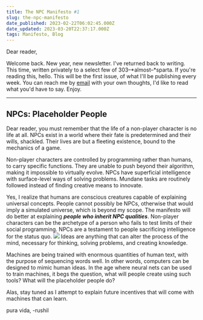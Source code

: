 ```yaml
---
title: The NPC Manifesto #1
slug: the-npc-manifesto
date_published: 2023-02-22T06:02:45.000Z
date_updated: 2023-03-20T22:37:17.000Z
tags: Manifesto, Blog
---
```


Dear reader,

Welcome back. New year, new newsletter. I've returned back to writing. This time, written privately to a select few of 303–*almost–*sparta. If you're reading this, hello. This will be the first issue, of what I'll be publishing every week. You can reach me by [email](mailto:xyzrushil@gmail.com) with your own thoughts, I'd like to read what you'd have to say. Enjoy.

---

## NPCs: Placeholder People

Dear reader, you must remember that the life of a non-player character is no life at all. NPCs exist in a world where their fate is predetermined and their wills, shackled. Their lives are but a fleeting existence, bound to the mechanics of a game.

Non-player characters are controlled by programming rather than humans, to carry specific functions. They are unable to push beyond their algorithm, making it impossible to virtually evolve. NPCs have superficial intelligence with surface-level ways of solving problems. Mundane tasks are routinely followed instead of finding creative means to innovate.

Yes, I realize that humans are conscious creatures capable of explaining universal concepts. People cannot possibly be NPCs, otherwise that would imply a simulated universe, which is beyond my scope. The manifesto will do better at explaining ***people who inherit NPC qualities***. Non-player characters can be the archetype of a person who fails to test limits of their social programming. NPCs are a testament to people sacrificing intelligence for the status quo.
![](__GHOST_URL__/content/images/2023/02/image.png)
Ideas are anything that can alter the process of the mind, necessary for thinking, solving problems, and creating knowledge. 

Machines are being trained with enormous quantities of human text, with the purpose of sequencing words well. In other words, computers can be designed to mimic human ideas. In the age where neural nets can be used to train machines, it begs the question, what will people create using such tools? What will the placeholder people do?

Alas, stay tuned as I attempt to explain future incentives that will come with machines that can learn.

pura vida,
-rushil
